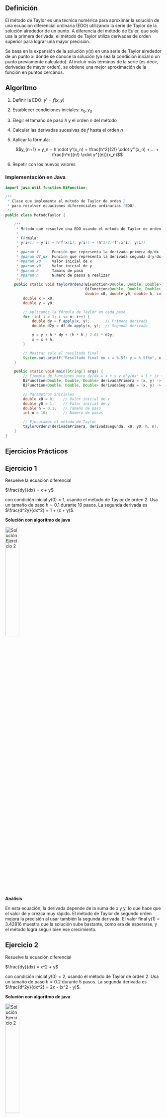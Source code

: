 ## Definición
El método de Taylor es una técnica numérica para aproximar la solución de una ecuación diferencial ordinaria (EDO) utilizando la serie de Taylor de la solución alrededor de un punto. A diferencia del método de Euler, que solo usa la primera derivada, el método de Taylor utiliza derivadas de orden superior para lograr una mayor precisión.

Se basa en la expansión de la solución y(x) en una serie de Taylor alrededor de un punto xi donde se conoce la solución (ya sea la condición inicial o un punto previamente calculado). Al incluir más términos de la serie (es decir, derivadas de mayor orden), se obtiene una mejor aproximación de la función en puntos cercanos.

## Algoritmo
1. Definir la EDO:
   $y' = f(x, y)$
   
2. Establecer condiciones iniciales:
   $x_0, y_0$
   
3. Elegir el tamaño de paso $h$ y el orden $n$ del método
   
4. Calcular las derivadas sucesivas de $f$ hasta el orden $n$
   
5. Aplicar la fórmula:
    
   $$y_{n+1} = y_n + h \cdot y'(x_n) + \frac{h^2}{2!} \cdot y''(x_n) + ... + \frac{h^n}{n!} \cdot y^{(n)}(x_n)$$
   
6. Repetir con los nuevos valores

### Implementación en Java
```java
import java.util.function.BiFunction;

/**
 * Clase que implementa el método de Taylor de orden 2
 * para resolver ecuaciones diferenciales ordinarias (EDO).
 */
public class MetodoTaylor {

    /**
     * Método que resuelve una EDO usando el método de Taylor de orden 2.
     *
     * Fórmula: 
     * y(i+1) = y(i) + h*f(x(i), y(i)) + (h^2/2)*f'(x(i), y(i))
     *
     * @param f      Función que representa la derivada primera dy/dx
     * @param df_dx  Función que representa la derivada segunda d²y/dx²
     * @param x0     Valor inicial de x
     * @param y0     Valor inicial de y
     * @param h      Tamaño de paso
     * @param n      Número de pasos a realizar
     */
    public static void taylorOrden2(BiFunction<Double, Double, Double> f,
                                    BiFunction<Double, Double, Double> df_dx,
                                    double x0, double y0, double h, int n) {
        double x = x0;
        double y = y0;

        // Aplicamos la fórmula de Taylor en cada paso
        for (int i = 1; i <= n; i++) {
            double dy = f.apply(x, y);       // Primera derivada
            double d2y = df_dx.apply(x, y);  // Segunda derivada

            y = y + h * dy + (h * h / 2.0) * d2y;
            x = x + h;
        }

        // Mostrar solo el resultado final
        System.out.printf("Resultado final en x = %.5f: y = %.5f%n", x, y);
    }

    public static void main(String[] args) {
        // Ejemplo de funciones para dy/dx = x + y y d²y/dx² = 1 + (x + y)
        BiFunction<Double, Double, Double> derivadaPrimera = (x, y) -> x + y;
        BiFunction<Double, Double, Double> derivadaSegunda = (x, y) -> 1 + (x + y);

        // Parámetros iniciales
        double x0 = 0;    // Valor inicial de x
        double y0 = 1;    // Valor inicial de y
        double h = 0.1;   // Tamaño de paso
        int n = 10;       // Número de pasos

        // Ejecutamos el método de Taylor
        taylorOrden2(derivadaPrimera, derivadaSegunda, x0, y0, h, n);
    }
}


```
## Ejercicios Prácticos
## Ejercicio 1
Resuelve la ecuación diferencial 

$\frac{dy}{dx} = x + y$

con condición inicial $y(0) = 1$, usando el método de Taylor de orden 2. Usa un tamaño de paso $h = 0.1$ durante 10 pasos. 
La segunda derivada es $\frac{d^2y}{dx^2} = 1 + (x + y)$.

**Solución con algoritmo de java**

<img src="https://github.com/nadfernanda/Metodos_Numericos/blob/main/tema-6/imagenes/M%C3%A9todo%20de%20Taylor/Ejercicio%201.png" width="30%" alt="Solución Ejercicio 2">

**Análisis** 

En esta ecuación, la derivada depende de la suma de x y y, lo que hace que el valor de y crezca muy rápido. El método de Taylor de segundo orden mejora la precisión al usar también la segunda derivada. El valor final y(1) = 3.42816 muestra que la solución sube bastante, como era de esperarse, y el método logra seguir bien ese crecimiento.

## Ejercicio 2
Resuelve la ecuación diferencial 

$\frac{dy}{dx} = x^2 + y$

con condición inicial $y(0) = 2$, usando el método de Taylor de orden 2. Usa un tamaño de paso $h = 0.2$ durante 5 pasos. 
La segunda derivada es $\frac{d^2y}{dx^2} = 2x - (x^2 - y)$.


**Solución con algoritmo de java**

<img src="https://github.com/nadfernanda/Metodos_Numericos/blob/main/tema-6/imagenes/M%C3%A9todo%20de%20Taylor/Ejercicio%202.png" width="30%" alt="Solución Ejercicio 2">

**Análisis** 

En este problema, Aquí, la función tiende a bajar al principio porque la derivada es x^2 - y,  al comienzo y es mayor que x^2. El método de Taylor permite ver cómo y baja poco a poco hasta llegar justo a 1 cuando x=1. Es un buen ejemplo donde la solución se estabiliza y el método lo calcula con buena.


## Ejercicio 3
Resuelve la ecuación diferencial 

$\frac{dy}{dx} = cos(x) - y$

con condición inicial $y(0) = 1$, usando el método de Taylor de orden 2. Usa un tamaño de paso $h = 0.1$ durante 10 pasos. 
La segunda derivada es $\frac{d^2y}{dx^2} = - sin(x) - cos(x) - y$.

**Solución con algoritmo de java**

<img src="https://github.com/nadfernanda/Metodos_Numericos/blob/main/tema-6/imagenes/M%C3%A9todo%20de%20Taylor/Ejercicio%203.png" width="30%" alt="Solución Ejercicio 2">

**Análisis**

En este caso, la derivada depende de cos⁡(x)−y, lo que hace que yyy baje con el tiempo, ya que se va restando a sí misma. El método de Taylor de segundo orden ayuda a seguir mejor esa bajada al incluir también cómo cambia la derivada. El valor final y(1)=0.87530 muestra que la solución desciende de forma suave desde el valor inicial, y el método lo calcula con buena precisión. Es un buen ejemplo de cómo Taylor funciona bien con funciones que oscilan como el coseno.

## Ejercicio 4
Resuelve la ecuación diferencial 

$\frac{dy}{dx} = x^2 + y$

con condición inicial $y(0) = 1$, usando el método de Taylor de orden 2. Usa un tamaño de paso $h = 0.2$ durante 5 pasos. 
La segunda derivada es $\frac{d^2y}{dx^2} = 2x + (x^2 + y)$.

**Solución con algoritmo de java**

<img src="https://github.com/nadfernanda/Metodos_Numericos/blob/main/tema-6/imagenes/M%C3%A9todo%20de%20Taylor/Ejercicio%204.png" width="30%" alt="Solución Ejercicio 2">

**Análisis** 

La función crece porque se le suma x^2, que siempre es positivo, y también y. Eso hace que el valor de y suba rápidamente. Con el método de Taylor de segundo orden, se logra una mejor aproximación al tener en cuenta cómo cambia la pendiente con la segunda derivada. El resultado final y(1)=3.10812 muestra este crecimiento, y el método logra seguir ese aumento de forma bastante precisa.


## Ejercicio 5
Resuelve la ecuación diferencial 

$\frac{dy}{dx} = x - y$

con condición inicial $y(0) = 1$, usando el método de Taylor de orden 2. Usa un tamaño de paso $h = 0.1$ durante 10 pasos. 
La segunda derivada es $\frac{d^2y}{dx^2} = 1 - (x - y)$.

**Solución con algoritmo de java**

<img src="https://github.com/nadfernanda/Metodos_Numericos/blob/main/tema-6/imagenes/M%C3%A9todo%20de%20Taylor/Ejercicio%205.png" width="30%" alt="Solución Ejercicio 2">

**Análisis** 

En este caso, como la derivada es x−y, el valor de y tiende a disminuir al principio, pero luego el valor de x crece y compensa un poco la caída. El método de Taylor ayuda a reflejar ese comportamiento, mostrando que y baja, pero no tanto como parecía al inicio. El valor final y(1)=0.73708 demuestra una bajada moderada desde el valor inicial, y el método logra capturar bien esa forma de cambiar del sistema.


